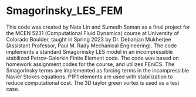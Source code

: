 # Smagorinsky_LES_FEM
This code was created by Nate Lin and Sumedh Soman as a final project for the MCEN 5231 (Computational Fluid Dynamics) course at University of Colorado Boulder, taught in Spring 2023 by Dr. Debanjan Mukherjee (Assistant Professor, Paul M. Rady Mechanical Engineering). The code implements a standard Smagorinsky LES model in an incompressible stabilized Petrov-Galerkin Finite Element code. The code was based on homework assignment codes for the course, and utilizes FEniCS. 
The Smagorinsky terms are implemented as forcing terms in the incompressible Navier Stokes equations. P1P1 elements are used with stabilization to reduce computational cost. The 3D taylor green vortex is used as a test case.

